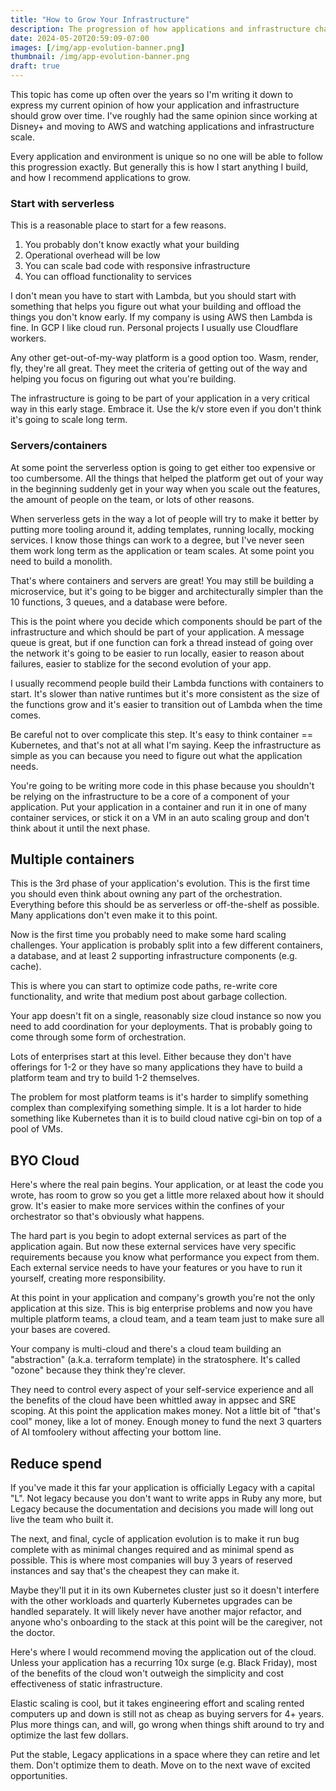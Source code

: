 ```yaml
---
title: "How to Grow Your Infrastructure"
description: The progression of how applications and infrastructure change from 0 to millions of users.
date: 2024-05-20T20:59:09-07:00
images: [/img/app-evolution-banner.png]
thumbnail: /img/app-evolution-banner.png
draft: true
---
```


This topic has come up often over the years so I'm writing it down to express my current opinion of how your application and infrastructure should grow over time.
I've roughly had the same opinion since working at Disney+ and moving to AWS and watching applications and infrastructure scale.

Every application and environment is unique so no one will be able to follow this progression exactly.
But generally this is how I start anything I build, and how I recommend applications to grow.

### Start with serverless

This is a reasonable place to start for a few reasons.

1. You probably don't know exactly what your building
1. Operational overhead will be low
1. You can scale bad code with responsive infrastructure
1. You can offload functionality to services

I don't mean you have to start with Lambda, but you should start with something that helps you figure out what your building and offload the things you don't know early.
If my company is using AWS then Lambda is fine.
In GCP I like cloud run.
Personal projects I usually use Cloudflare workers.

Any other get-out-of-my-way platform is a good option too.
Wasm, render, fly, they're all great.
They meet the criteria of getting out of the way and helping you focus on figuring out what you're building.

The infrastructure is going to be part of your application in a very critical way in this early stage.
Embrace it.
Use the k/v store even if you don't think it's going to scale long term.

### Servers/containers

At some point the serverless option is going to get either too expensive or too cumbersome.
All the things that helped the platform get out of your way in the beginning suddenly get in your way when you scale out the features, the amount of people on the team, or lots of other reasons.

When serverless gets in the way a lot of people will try to make it better by putting more tooling around it, adding templates, running locally, mocking services.
I know those things can work to a degree, but I've never seen them work long term as the application or team scales.
At some point you need to build a monolith.

That's where containers and servers are great!
You may still be building a microservice, but it's going to be bigger and architecturally simpler than the 10 functions, 3 queues, and a database were before.

This is the point where you decide which components should be part of the infrastructure and which should be part of your application.
A message queue is great, but if one function can fork a thread instead of going over the network it's going to be easier to run locally, easier to reason about failures, easier to stablize for the second evolution of your app.

I usually recommend people build their Lambda functions with containers to start.
It's slower than native runtimes but it's more consistent as the size of the functions grow and it's easier to transition out of Lambda when the time comes.

Be careful not to over complicate this step.
It's easy to think container == Kubernetes, and that's not at all what I'm saying.
Keep the infrastructure as simple as you can because you need to figure out what the application needs.

You're going to be writing more code in this phase because you shouldn't be relying on the infrastructure to be a core of a component of your application.
Put your application in a container and run it in one of many container services, or stick it on a VM in an auto scaling group and don't think about it until the next phase.

## Multiple containers

This is the 3rd phase of your application's evolution.
This is the first time you should even think about owning any part of the orchestration.
Everything before this should be as serverless or off-the-shelf as possible.
Many applications don't even make it to this point.

Now is the first time you probably need to make some hard scaling challenges.
Your application is probably split into a few different containers, a database, and at least 2 supporting infrastructure components (e.g. cache).

This is where you can start to optimize code paths, re-write core functionality, and write that medium post about garbage collection.

Your app doesn't fit on a single, reasonably size cloud instance so now you need to add coordination for your deployments.
That is probably going to come through some form of orchestration.

Lots of enterprises start at this level.
Either because they don't have offerings for 1-2 or they have so many applications they have to build a platform team and try to build 1-2 themselves.

The problem for most platform teams is it's harder to simplify something complex than complexifying something simple.
It is a lot harder to hide something like Kubernetes than it is to build cloud native cgi-bin on top of a pool of VMs.

## BYO Cloud

Here's where the real pain begins.
Your application, or at least the code you wrote, has room to grow so you get a little more relaxed about how it should grow.
It's easier to make more services within the confines of your orchestrator so that's obviously what happens.

The hard part is you begin to adopt external services as part of the application again.
But now these external services have very specific requirements because you know what performance you expect from them.
Each external service needs to have your features or you have to run it yourself, creating more responsibility.

At this point in your application and company's growth you're not the only application at this size.
This is big enterprise problems and now you have multiple platform teams, a cloud team, and a team team just to make sure all your bases are covered.

Your company is multi-cloud and there's a cloud team building an "abstraction" (a.k.a. terraform template) in the stratosphere.
It's called "ozone" because they think they're clever.

They need to control every aspect of your self-service experience and all the benefits of the cloud have been whittled away in appsec and SRE scoping.
At this point the application makes money.
Not a little bit of "that's cool" money, like a lot of money.
Enough money to fund the next 3 quarters of AI tomfoolery without affecting your bottom line.

## Reduce spend

If you've made it this far your application is officially Legacy with a capital "L".
Not legacy because you don't want to write apps in Ruby any more, but Legacy because the documentation and decisions you made will long out live the team who built it.

The next, and final, cycle of application evolution is to make it run bug complete with as minimal changes required and as minimal spend as possible.
This is where most companies will buy 3 years of reserved instances and say that's the cheapest they can make it.

Maybe they'll put it in its own Kubernetes cluster just so it doesn't interfere with the other workloads and quarterly Kubernetes upgrades can be handled separately.
It will likely never have another major refactor, and anyone who's onboarding to the stack at this point will be the caregiver, not the doctor.

Here's where I would recommend moving the application out of the cloud.
Unless your application has a recurring 10x surge (e.g. Black Friday), most of the benefits of the cloud won't outweigh the simplicity and cost effectiveness of static infrastructure.

Elastic scaling is cool, but it takes engineering effort and scaling rented computers up and down is still not as cheap as buying servers for 4+ years.
Plus more things can, and will, go wrong when things shift around to try and optimize the last few dollars.

Put the stable, Legacy applications in a space where they can retire and let them.
Don't optimize them to death.
Move on to the next wave of excited opportunities.
